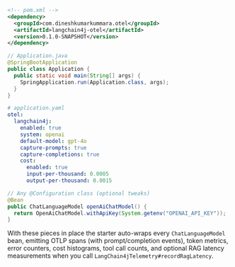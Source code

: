 ```xml
<!-- pom.xml -->
<dependency>
  <groupId>com.dineshkumarkummara.otel</groupId>
  <artifactId>langchain4j-otel</artifactId>
  <version>0.1.0-SNAPSHOT</version>
</dependency>
```

```java
// Application.java
@SpringBootApplication
public class Application {
  public static void main(String[] args) {
    SpringApplication.run(Application.class, args);
  }
}
```

```yaml
# application.yaml
otel:
  langchain4j:
    enabled: true
    system: openai
    default-model: gpt-4o
    capture-prompts: true
    capture-completions: true
    cost:
      enabled: true
      input-per-thousand: 0.0005
      output-per-thousand: 0.0015
```

```java
// Any @Configuration class (optional tweaks)
@Bean
public ChatLanguageModel openAiChatModel() {
  return OpenAiChatModel.withApiKey(System.getenv("OPENAI_API_KEY"));
}
```

With these pieces in place the starter auto-wraps every `ChatLanguageModel` bean, emitting OTLP spans (with prompt/completion events), token metrics, error counters, cost histograms, tool call counts, and optional RAG latency measurements when you call `LangChain4jTelemetry#recordRagLatency`.
